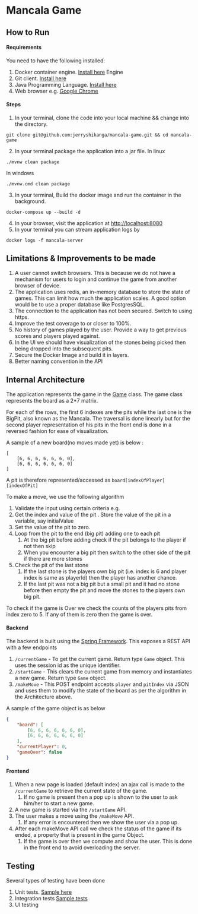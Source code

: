 # Mancala Game

## How to Run

#### Requirements
You need to have the following installed:
1. Docker container engine. [Install here](https://docs.docker.com/engine/install/ubuntu/) Engine
2. Git client. [Install here](https://git-scm.com/book/en/v2/Getting-Started-Installing-Git)
3. Java Programming Language. [Install here](https://www.java.com/en/download/help/download_options.html)
4. Web browser e.g. [Google Chrome](https://www.google.com/chrome/)

#### Steps
1. In your terminal, clone the code into your local machine && change into the directory.
```shell
git clone git@github.com:jerryshikanga/mancala-game.git && cd mancala-game
```
2. In your terminal package the application into a jar file. In linux
```shell
./mvnw clean package
```
In windows
```shell
./mvnw.cmd clean package
```
3. In your terminal, Build the docker image and run the container in the background.
```shell
docker-compose up --build -d
```
4. In your browser, visit the application  at [http://localhost:8080](http://localhost:8080)
5. In your terminal you can stream application logs by
```shell
docker logs -f mancala-server
```

## Limitations & Improvements to be made
1. A user cannot switch browsers. This is because we do not have a mechanism for users to login and continue the game from another browser of device.
2. The application uses redis, an in-memory database to store the state of games. This can limit how much the application scales. A good option would be to use a proper database like PostgresSQL.
3. The connection to the application has not been secured. Switch to using https.
4. Improve the test coverage to or closer to 100%.
5. No history of games played by the user. Provide a way to get previous scores and players played against.
6. In the UI we should have visualization of the stones being picked then being dropped into the subsequent pits.
7. Secure the Docker Image and build it in layers.
8. Better naming convention in the API

## Internal Architecture

The application represents the game in the [Game](https://github.com/jerryshikanga/mancala-game/blob/master/src/main/java/com/shikanga/mancala/businesslogic/Game.java) class.
The game class represents the board as a 2*7 matrix. 

For each of the rows, the first 6 indexes are the pits while the last one is the BigPit, also known as the Mancala.
The traversal is done linearly but for the second player representation of his pits in the front end is done in a reversed fashion for ease of visualization.

A sample of a new board(no moves made yet) is below :

```shell
[
    [6, 6, 6, 6, 6, 6, 0],
    [6, 6, 6, 6, 6, 6, 0]
]
```
A pit is therefore represented/accessed as `board[indexOfPlayer][indexOfPit]`

To make a move, we use the following algorithm
1. Validate the input using certain criteria e.g.
2. Get the index and value of the pit . Store the value of the pit in a variable, say initialValue
3. Set the value of the pit to zero.
4. Loop from the pit to the end (big pit) adding one to each pit
   1. At the big pit before adding check if the pit belongs to the player if not then skip
   2. When you encounter a big pit then switch to the other side of the pit if there are more stones
5. Check the pit of the last stone
   1. If the last stone is the players own big pit (i.e. index is 6 and player index is same as playerId) then the player has another chance.
   2. If the last pit was not a big pit but a small pit and it had no stone before then empty the pit and move the stones to the players own big pit.

To check if the game is Over we check the counts of the players pits from index zero to 5. If any of them is zero then the game is over.

#### Backend
The backend is built using the [Spring Framework](https://spring.io).
This exposes a REST API with a few endpoints
1. `/currentGame` - To get the current game. Return type `Game` object. This uses the session id as the unique identifier.
2. `/startGame` - This clears the current game from memory and instantiates a new game. Return type `Game` object.
3. `/makeMove` - This POST endpoint accepts `player` and `pitIndex` via JSON and uses them to modify the state of the board as per the algorithm in the Architecture above.

A sample of the game object is as below
```json
{
    "board": [
        [6, 6, 6, 6, 6, 6, 0],
        [6, 6, 6, 6, 6, 6, 0]
    ],
    "currentPlayer": 0,
    "gameOver": false
}
```

#### Frontend
1. When a new page is loaded (default index) an ajax call is made to the `/currentGame` to retrieve the current state of the game. 
   1. If no game is present then a pop up is shown to the user to ask him/her to start a new game.
2. A new game is started via the `/startGame` API. 
3. The user makes a move using the `/makeMove` API. 
   1. If any error is encountered then we show the user via a pop up.
4. After each makeMove API call we check the status of the game if its ended, a property that is present in the game Object.
   1. If the game is over then we compute and show the user. This is done in the front end to avoid overloading the server.


## Testing
Several types of testing have been done
1. Unit tests. [Sample here](https://github.com/jerryshikanga/mancala-game/blob/master/src/test/java/com/shikanga/mancala/GameTests.java)
2. Integration tests [Sample tests](https://github.com/jerryshikanga/mancala-game/blob/master/src/test/java/com/shikanga/mancala/MancalaApplicationTests.java)
3. UI testing